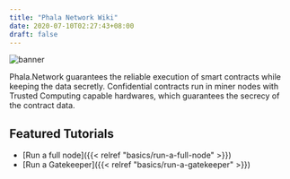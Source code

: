 ```yaml
---
title: "Phala Network Wiki"
date: 2020-07-10T02:27:43+08:00
draft: false
---
```


![banner](img/logo-phala-long-light@xxl.png)

Phala.Network guarantees the reliable execution of smart contracts while keeping the data secretly. Confidential contracts run in miner nodes with Trusted Computing capable hardwares, which guarantees the secrecy of the contract data.

## Featured Tutorials

- [Run a full node]({{< relref "basics/run-a-full-node" >}})
- [Run a Gatekeeper]({{< relref "basics/run-a-gatekeeper" >}})
